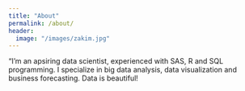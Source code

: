 ```yaml
---
title: "About"
permalink: /about/
header:
  image: "/images/zakim.jpg"
---
```


“I’m an apsiring data scientist, experienced with SAS, R and SQL programming. I specialize in big data analysis, data visualization and business forecasting. Data is beautiful!  
